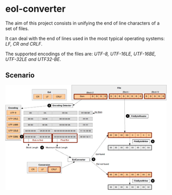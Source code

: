 # eol-converter

The aim of this project consists in unifying the end of line characters of a set of files.

It can deal with the end of lines used in the most typical operating systems: *LF, CR and CRLF*.

The supported encodings of the files are: *UTF-8, UTF-16LE, UTF-16BE, UTF-32LE and UTF32-BE*.

## Scenario

![eol-converter scenario](./img/scenario.png)